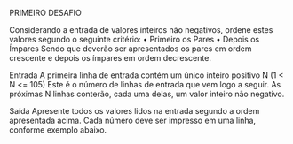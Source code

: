 PRIMEIRO DESAFIO

Considerando a entrada de valores inteiros não negativos, ordene estes valores segundo
o seguinte critério:
• Primeiro os Pares
• Depois os Ímpares
Sendo que deverão ser apresentados os pares em ordem crescente e depois os ímpares
em ordem decrescente.

Entrada
A primeira linha de entrada contém um único inteiro positivo N (1 < N <= 105) Este é o
número de linhas de entrada que vem logo a seguir. As próximas N linhas conterão, cada
uma delas, um valor inteiro não negativo.

Saída
Apresente todos os valores lidos na entrada segundo a ordem apresentada acima. Cada
número deve ser impresso em uma linha, conforme exemplo abaixo.